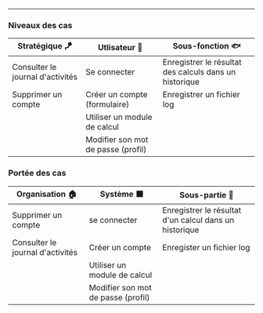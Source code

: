 ----------------------------------------------------------------------------------------------------------------------------------
### Niveaux des cas 
| Stratégique 🪁 | Utlisateur 🌊 | Sous-fonction 🐟 |
|--|--|--|
|Consulter le journal d'activités|Se connecter|Enregistrer le résultat des calculs dans un historique|
|Supprimer un compte|Créer un compte (formulaire)|Enregistrer un fichier log|
||Utiliser un module de calcul||
||Modifier son mot de passe (profil)||



### Portée des cas
| Organisation 🏠 | Système ⬛ | Sous-partie 🔩 |
|--|--|--|
|Supprimer un compte|se connecter|Enregistrer le résultat d'un calcul dans un historique|
|Consulter le journal d'activités|Créer un compte|Enregister un fichier log|
||Utiliser un module de calcul||
||Modifier son mot de passe (profil)||
